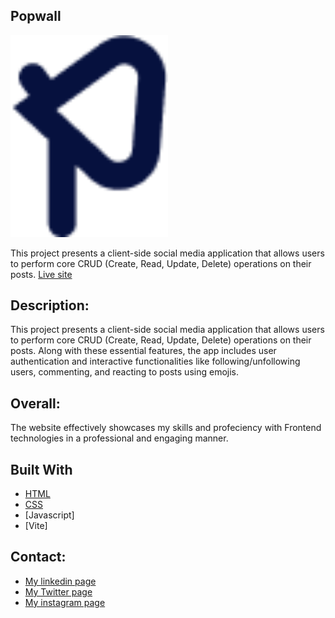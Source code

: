 ## Popwall

<img src="./src/assets/logo.png" ait="Popwall" style="width: 50%;">

This project presents a client-side social media application that allows users to perform core CRUD (Create, Read, Update, Delete) operations on their posts.
  [Live site](https://fed2-js2-ca-ukonuidika.netlify.app/)

##  Description:
This project presents a client-side social media application that allows users to perform core CRUD (Create, Read, Update, Delete) operations on their posts. Along with these essential features, the app includes user authentication and interactive functionalities like following/unfollowing users, commenting, and reacting to posts using emojis. 
##  Overall:
The website effectively showcases my skills and profeciency with Frontend technologies in a professional and engaging manner.

## Built With
- [HTML](https://html.com)
- [CSS](https://html.com)
- [Javascript]
- [Vite]

##  Contact:
- [My linkedin page](https://www.linkedin.com/in/ukonu-idika-367a00254?utm_source=share&utm_campaign=share_via&utm_content=profile&utm_medium=ios_app)
- [My Twitter page](https://twitter.com/UIdika61267)
- [My instagram page](https://www.instagram.com/ukonukaluidika?igsh=MXdyN3FzZzhzMnBybA%3D%3D&utm_source=qr)

